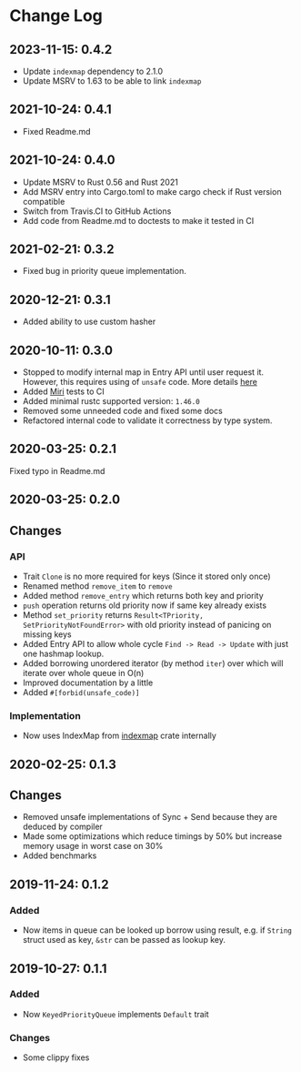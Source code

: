 # Change Log

## 2023-11-15: 0.4.2
- Update `indexmap` dependency to 2.1.0
- Update MSRV to 1.63 to be able to link `indexmap`

## 2021-10-24: 0.4.1
- Fixed Readme.md

## 2021-10-24: 0.4.0
- Update MSRV to Rust 0.56 and Rust 2021
- Add MSRV entry into Cargo.toml to make cargo check if Rust version compatible
- Switch from Travis.CI to GitHub Actions
- Add code from Readme.md to doctests to make it tested in CI

## 2021-02-21: 0.3.2
- Fixed bug in priority queue implementation.

## 2020-12-21: 0.3.1
- Added ability to use custom hasher

## 2020-10-11: 0.3.0
- Stopped to modify internal map in Entry API until user request it. However, this requires using of `unsafe` code. More details [here](https://github.com/AngelicosPhosphoros/keyed_priority_queue/commit/145e9ceb2d6a31617b5bf4bf282f0f4e66ec7a00)
- Added [Miri](https://github.com/rust-lang/miri) tests to CI
- Added minimal rustc supported version: `1.46.0`
- Removed some unneeded code and fixed some docs
- Refactored internal code to validate it correctness by type system.


## 2020-03-25: 0.2.1
Fixed typo in Readme.md

## 2020-03-25: 0.2.0
## Changes
### API
- Trait `Clone` is no more required for keys (Since it stored only once)
- Renamed method `remove_item` to `remove`
- Added method `remove_entry` which returns both key and priority
- `push` operation returns old priority now if same key already exists
- Method `set_priority` returns `Result<TPriority, SetPriorityNotFoundError>` with old priority instead of panicing on missing keys
- Added Entry API to allow whole cycle `Find -> Read -> Update` with just one hashmap lookup.
- Added borrowing unordered iterator (by method `iter`) over which will iterate over whole queue in O(n)
- Improved documentation by a little
- Added `#[forbid(unsafe_code)]`
### Implementation
- Now uses IndexMap from [indexmap](https://crates.io/crates/indexmap) crate internally


## 2020-02-25: 0.1.3
## Changes
- Removed unsafe implementations of Sync + Send because they are deduced by compiler
- Made some optimizations which reduce timings by 50% but increase memory usage in worst case on 30%
- Added benchmarks

## 2019-11-24: 0.1.2
### Added
- Now items in queue can be looked up borrow using result, e.g. if `String` struct used as key, `&str` can be passed as lookup key.

## 2019-10-27: 0.1.1
### Added
- Now `KeyedPriorityQueue` implements `Default` trait

### Changes
- Some clippy fixes
